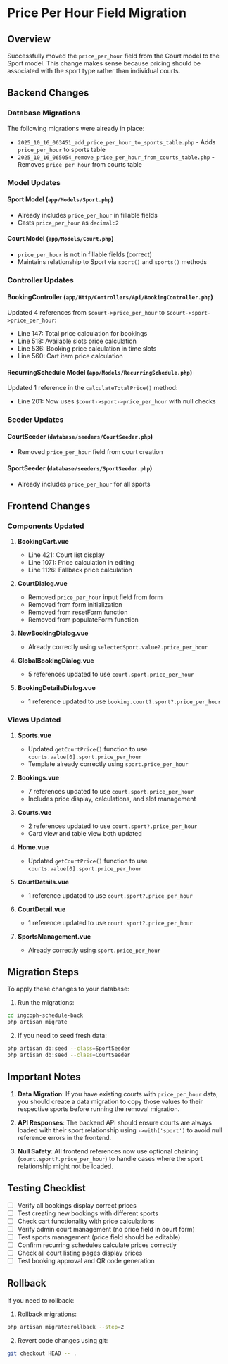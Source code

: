 # Price Per Hour Field Migration

## Overview
Successfully moved the `price_per_hour` field from the Court model to the Sport model. This change makes sense because pricing should be associated with the sport type rather than individual courts.

## Backend Changes

### Database Migrations
The following migrations were already in place:
- `2025_10_16_063451_add_price_per_hour_to_sports_table.php` - Adds `price_per_hour` to sports table
- `2025_10_16_065054_remove_price_per_hour_from_courts_table.php` - Removes `price_per_hour` from courts table

### Model Updates

#### Sport Model (`app/Models/Sport.php`)
- Already includes `price_per_hour` in fillable fields
- Casts `price_per_hour` as `decimal:2`

#### Court Model (`app/Models/Court.php`)
- `price_per_hour` is not in fillable fields (correct)
- Maintains relationship to Sport via `sport()` and `sports()` methods

### Controller Updates

#### BookingController (`app/Http/Controllers/Api/BookingController.php`)
Updated 4 references from `$court->price_per_hour` to `$court->sport->price_per_hour`:
- Line 147: Total price calculation for bookings
- Line 518: Available slots price calculation
- Line 536: Booking price calculation in time slots
- Line 560: Cart item price calculation

#### RecurringSchedule Model (`app/Models/RecurringSchedule.php`)
Updated 1 reference in the `calculateTotalPrice()` method:
- Line 201: Now uses `$court->sport->price_per_hour` with null checks

### Seeder Updates

#### CourtSeeder (`database/seeders/CourtSeeder.php`)
- Removed `price_per_hour` field from court creation

#### SportSeeder (`database/seeders/SportSeeder.php`)
- Already includes `price_per_hour` for all sports

## Frontend Changes

### Components Updated

1. **BookingCart.vue**
   - Line 421: Court list display
   - Line 1071: Price calculation in editing
   - Line 1126: Fallback price calculation

2. **CourtDialog.vue**
   - Removed `price_per_hour` input field from form
   - Removed from form initialization
   - Removed from resetForm function
   - Removed from populateForm function

3. **NewBookingDialog.vue**
   - Already correctly using `selectedSport.value?.price_per_hour`

4. **GlobalBookingDialog.vue**
   - 5 references updated to use `court.sport.price_per_hour`

5. **BookingDetailsDialog.vue**
   - 1 reference updated to use `booking.court?.sport?.price_per_hour`

### Views Updated

1. **Sports.vue**
   - Updated `getCourtPrice()` function to use `courts.value[0].sport.price_per_hour`
   - Template already correctly using `sport.price_per_hour`

2. **Bookings.vue**
   - 7 references updated to use `court.sport.price_per_hour`
   - Includes price display, calculations, and slot management

3. **Courts.vue**
   - 2 references updated to use `court.sport?.price_per_hour`
   - Card view and table view both updated

4. **Home.vue**
   - Updated `getCourtPrice()` function to use `courts.value[0].sport.price_per_hour`

5. **CourtDetails.vue**
   - 1 reference updated to use `court.sport?.price_per_hour`

6. **CourtDetail.vue**
   - 1 reference updated to use `court.sport?.price_per_hour`

7. **SportsManagement.vue**
   - Already correctly using `sport.price_per_hour`

## Migration Steps

To apply these changes to your database:

1. Run the migrations:
```bash
cd ingcoph-schedule-back
php artisan migrate
```

2. If you need to seed fresh data:
```bash
php artisan db:seed --class=SportSeeder
php artisan db:seed --class=CourtSeeder
```

## Important Notes

1. **Data Migration**: If you have existing courts with `price_per_hour` data, you should create a data migration to copy those values to their respective sports before running the removal migration.

2. **API Responses**: The backend API should ensure courts are always loaded with their sport relationship using `->with('sport')` to avoid null reference errors in the frontend.

3. **Null Safety**: All frontend references now use optional chaining (`court.sport?.price_per_hour`) to handle cases where the sport relationship might not be loaded.

## Testing Checklist

- [ ] Verify all bookings display correct prices
- [ ] Test creating new bookings with different sports
- [ ] Check cart functionality with price calculations
- [ ] Verify admin court management (no price field in court form)
- [ ] Test sports management (price field should be editable)
- [ ] Confirm recurring schedules calculate prices correctly
- [ ] Check all court listing pages display prices
- [ ] Test booking approval and QR code generation

## Rollback

If you need to rollback:

1. Rollback migrations:
```bash
php artisan migrate:rollback --step=2
```

2. Revert code changes using git:
```bash
git checkout HEAD -- .
```
